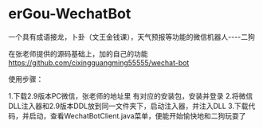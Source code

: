 # erGou-WechatBot
一个具有成语接龙，卜卦（文王金钱课），天气预报等功能的微信机器人----二狗

在张老师提供的源码基础上，加的自己的功能
https://github.com/cixingguangming55555/wechat-bot

使用步骤：

1.下载2.9版本PC微信，张老师的地址里 有对应的安装包，安装并登录
2.将微信DLL注入器和2.9版本DDL放到同一文件夹下，启动注入器，并注入DLL
3.下载代码，并启动，查看WechatBotClient.java菜单，便能开始愉快地和二狗玩耍了
